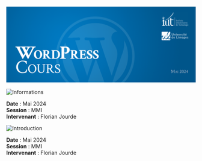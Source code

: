 
![Bannière](images/uit-wordpress-banner-cours.png)

![Informations](https://img.shields.io/badge/Informations-0074b8?style=for-the-badge)

**Date** : Mai 2024  
**Session** : MMI  
**Intervenant** : Florian Jourde  

![Introduction](https://img.shields.io/badge/Introduction-0074b8?style=for-the-badge)

**Date** : Mai 2024  
**Session** : MMI  
**Intervenant** : Florian Jourde  